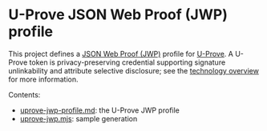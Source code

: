 # U-Prove JSON Web Proof (JWP) profile

This project defines a [JSON Web Proof (JWP)](https://github.com/json-web-proofs/json-web-proofs) profile for [U-Prove](https://microsoft.com/uprove). A U-Prove token is privacy-preserving credential supporting signature unlinkability and attribute selective disclosure; see the [technology overview](https://github.com/microsoft/uprove-node-reference/blob/main/doc/U-Prove%20Technology%20Overview%20V1.1%20Revision%203.pdf) for more information.

Contents:
* [uprove-jwp-profile.md](./uprove-jwp-profile.md): the U-Prove JWP profile
* [uprove-jwp.mjs](./uprove-jwp.mjs): sample generation
